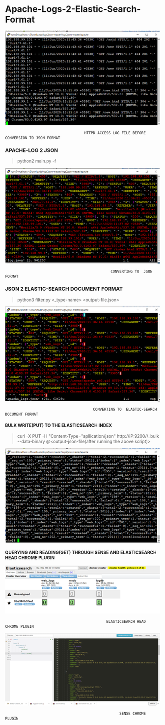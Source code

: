 
# Apache-Logs-2-Elastic-Search-Format




<img src="https://github.com/raghav1674/Apache-log2Elasticformat/blob/master/log-apache-task/at-present-access-log.PNG"/>
   


                                        HTTPD ACCESS_LOG FILE BEFORE CONVERSION TO JSON FORMAT
    
    
### APACHE-LOG 2 JSON

 
>python2 main.py -f <log-file>
   
   
 <img src="https://github.com/raghav1674/Apache-log2Elasticformat/blob/master/log-apache-task/log-json-1.PNG"/>
    
                                                    CONVERTING TO  JSON FORMAT
    


### JSON 2 ELASTIC-SEARCH DOCUMENT FORMAT

 > python3 filter.py       <json-converted-log-file>   <_type-name>  <output-file.json>
    
   
   <img src="https://github.com/raghav1674/Apache-log2Elasticformat/blob/master/log-apache-task/finally-converted.PNG"/>
    
    
                                            CONVERTING TO  ELASTIC-SEARCH DOCUMENT FORMAT
                                            
                                            
                                            
                                            
                                            
 #### BULK WRITE(PUT) TO THE ELASTICSEARCH INDEX 
 
 
 >curl -X PUT -H "Content-Type="apllication/json"  http://IP:9200/<INDEX>/_bulk  --data-binary  @<output-json-file(after running the above script)>
                                            
                                            
                                            
  <img src="https://github.com/raghav1674/Apache-log2Elasticformat/blob/master/log-apache-task/successful-put.PNG"/>                                    
                                            
                                            
 ####  QUERYING AND READING(GET) THROUGH SENSE AND  ELASTICSEARCH HEAD CHROME PLUGIN    
 
 
 
 
  <img src="https://github.com/raghav1674/Apache-log2Elasticformat/blob/master/log-apache-task/elastic_head_webui.PNG"/>
  
  
  
                                                  ELASTICSEARCH HEAD CHROME PLUGIN
                                                  
                                                  
  
  <img src="https://github.com/raghav1674/Apache-log2Elasticformat/blob/master/log-apache-task/sense-query-mozilla.PNG"/>
  
                                                        SENSE CHROME PLUGIN
 
                                            
    
